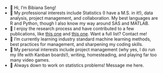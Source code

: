 - 👋 Hi, I’m Bibiana Seng!
- 💐 My professional interests include Statistics (I have a M.S. in it!), data analysis, project management, and collaboration. My best languages are R and Python, though I also know my way around SAS and MATLAB. 
- 💮 I enjoy the research process and have contributed to a few publications, like [this one](https://www.mdpi.com/2077-1312/8/4/289) and [this one](https://www.mdpi.com/2077-1312/9/1/16). Want a full list? Contact me!
- 🌻 I’m currently learning industry standard machine learning methods, best practices for management, and sharpening my coding skills.
- 🌼 My personal interests include project management (why yes, I do run my life with Kanban boards!), writing, homesteading, and playing far too many video games.
- 🌸 Always down to work on statistics problems! Message me here. 

<!---
beseng/beseng is a ✨ special ✨ repository because its `README.md` (this file) appears on your GitHub profile.
You can click the Preview link to take a look at your changes.
--->
